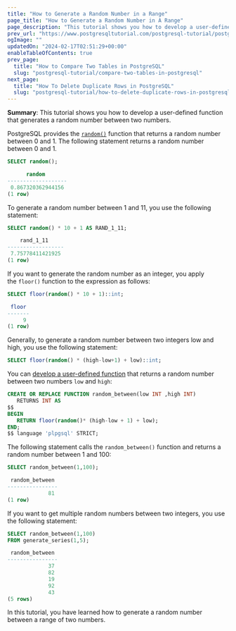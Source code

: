 ```yaml
---
title: "How to Generate a Random Number in a Range"
page_title: "How to Generate a Random Number in A Range"
page_description: "This tutorial shows you how to develop a user-defined function that generates a random number in a range"
prev_url: "https://www.postgresqltutorial.com/postgresql-tutorial/postgresql-random-range/"
ogImage: ""
updatedOn: "2024-02-17T02:51:29+00:00"
enableTableOfContents: true
prev_page: 
  title: "How to Compare Two Tables in PostgreSQL"
  slug: "postgresql-tutorial/compare-two-tables-in-postgresql"
next_page: 
  title: "How To Delete Duplicate Rows in PostgreSQL"
  slug: "postgresql-tutorial/how-to-delete-duplicate-rows-in-postgresql"
---
```





**Summary**: This tutorial shows you how to develop a user\-defined function that generates a random number between two numbers.

PostgreSQL provides the [`random()`](../postgresql-math-functions/postgresql-random) function that returns a random number between 0 and 1\. The following statement returns a random number between 0 and 1\.


```sql
SELECT random();
```

```sql
      random
-------------------
 0.867320362944156
(1 row)
```
To generate a random number between 1 and 11, you use the following statement:


```sql
SELECT random() * 10 + 1 AS RAND_1_11;
```

```sql
    rand_1_11
------------------
 7.75778411421925
(1 row)
```
If you want to generate the random number as an integer, you apply the `floor()` function to the expression as follows:


```sql
SELECT floor(random() * 10 + 1)::int;
```

```sql
 floor
-------
     9
(1 row)
```
Generally, to generate a random number between two integers low and high, you use the following statement:


```sql
SELECT floor(random() * (high-low+1) + low)::int;
```
You can [develop a user\-defined function](../postgresql-plpgsql/postgresql-create-function) that returns a random number between two numbers `low` and `high`:


```sql
CREATE OR REPLACE FUNCTION random_between(low INT ,high INT) 
   RETURNS INT AS
$$
BEGIN
   RETURN floor(random()* (high-low + 1) + low);
END;
$$ language 'plpgsql' STRICT;
```
The following statement calls the `random_between()` function and returns a random number between 1 and 100:


```sql
SELECT random_between(1,100);
```

```sql
 random_between
----------------
             81
(1 row)
```
If you want to get multiple random numbers between two integers, you use the following statement:


```sql
SELECT random_between(1,100)
FROM generate_series(1,5);
```

```sql
 random_between
----------------
             37
             82
             19
             92
             43
(5 rows)
```
In this tutorial, you have learned how to generate a random number between a range of two numbers.

